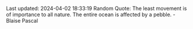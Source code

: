 Last updated: 2024-04-02 18:33:19
Random Quote: The least movement is of importance to all nature. The entire ocean is affected by a pebble. - Blaise Pascal